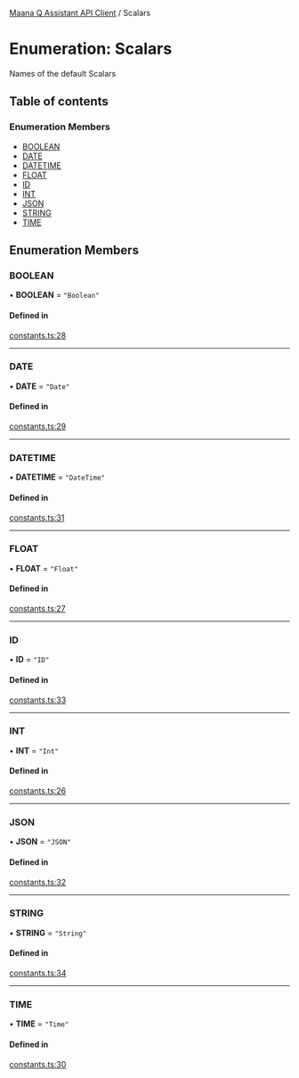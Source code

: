 [Maana Q Assistant API Client](../README.md) / Scalars

# Enumeration: Scalars

Names of the default Scalars

## Table of contents

### Enumeration Members

- [BOOLEAN](Scalars.md#boolean)
- [DATE](Scalars.md#date)
- [DATETIME](Scalars.md#datetime)
- [FLOAT](Scalars.md#float)
- [ID](Scalars.md#id)
- [INT](Scalars.md#int)
- [JSON](Scalars.md#json)
- [STRING](Scalars.md#string)
- [TIME](Scalars.md#time)

## Enumeration Members

### BOOLEAN

• **BOOLEAN** = ``"Boolean"``

#### Defined in

[constants.ts:28](https://github.com/maana-io/q-assistant-client/blob/develop/src/constants.ts#L28)

___

### DATE

• **DATE** = ``"Date"``

#### Defined in

[constants.ts:29](https://github.com/maana-io/q-assistant-client/blob/develop/src/constants.ts#L29)

___

### DATETIME

• **DATETIME** = ``"DateTime"``

#### Defined in

[constants.ts:31](https://github.com/maana-io/q-assistant-client/blob/develop/src/constants.ts#L31)

___

### FLOAT

• **FLOAT** = ``"Float"``

#### Defined in

[constants.ts:27](https://github.com/maana-io/q-assistant-client/blob/develop/src/constants.ts#L27)

___

### ID

• **ID** = ``"ID"``

#### Defined in

[constants.ts:33](https://github.com/maana-io/q-assistant-client/blob/develop/src/constants.ts#L33)

___

### INT

• **INT** = ``"Int"``

#### Defined in

[constants.ts:26](https://github.com/maana-io/q-assistant-client/blob/develop/src/constants.ts#L26)

___

### JSON

• **JSON** = ``"JSON"``

#### Defined in

[constants.ts:32](https://github.com/maana-io/q-assistant-client/blob/develop/src/constants.ts#L32)

___

### STRING

• **STRING** = ``"String"``

#### Defined in

[constants.ts:34](https://github.com/maana-io/q-assistant-client/blob/develop/src/constants.ts#L34)

___

### TIME

• **TIME** = ``"Time"``

#### Defined in

[constants.ts:30](https://github.com/maana-io/q-assistant-client/blob/develop/src/constants.ts#L30)
